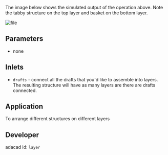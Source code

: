 The image below shows the simulated output of the operation above. Note the tabby structure on the top layer and basket on the bottom layer. 

![file](./img/layer_extra.png)


## Parameters
- none

## Inlets
- `drafts` - connect all the drafts that you'd like to assemble into layers. The resulting structure will have as many layers are there are drafts connected. 

## Application
To arrange different structures on different layers

## Developer
adacad id: `layer`



